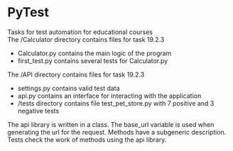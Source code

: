 # PyTest
Tasks for test automation for educational courses  
The /Calculator directory contains files for task 19.2.3
<ul>
<li>Calculator.py contains the main logic of the program</li>
<li>first_test.py contains several tests for Calculator.py</li>
</ul> 
The /API directory contains files for task 19.2.3
<ul>
<li>settings.py contains valid test data</li>
<li>api.py contains an interface for interacting with the application</li>
<li>/tests directory contains file test_pet_store.py with 7 positive and 3 negative tests</li>
</ul> 
The api library is written in a class. The base_url variable is used when generating the url for the request.
Methods have a subgeneric description.
Tests check the work of methods using the api library.
